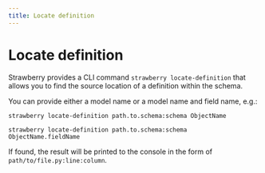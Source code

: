 ```yaml
---
title: Locate definition
---
```


# Locate definition

Strawberry provides a CLI command `strawberry locate-definition` that allows you
to find the source location of a definition within the schema.

You can provide either a model name or a model name and field name, e.g.:

```
strawberry locate-definition path.to.schema:schema ObjectName
```

```
strawberry locate-definition path.to.schema:schema ObjectName.fieldName
```

If found, the result will be printed to the console in the form of
`path/to/file.py:line:column`.
